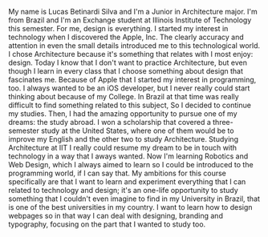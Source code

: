 My name is Lucas Betinardi Silva and I'm a Junior in Architecture major. I'm from Brazil and I'm an Exchange student at Illinois Institute of Technology this semester. For me, design is everything. 
I started my interest in technology when I discovered the Apple, Inc. The clearly accuracy and attention in even the small details introduced me to this technological world. 
I chose Architecture because it's something that relates with I most enjoy: design. Today I know that I don't want to practice Architecture, but even though I learn in every class that I choose something about design that fascinates me. 
Because of Apple that I started my interest in programming, too. I always wanted to be an iOS developer, but I never really could start thinking about because of my College. In Brazil at that time was really difficult to find something related to this subject, So I decided to continue my studies. 
Then, I had the amazing opportunity to pursue one of my dreams: the study abroad. I won a scholarship that covered a three-semester study at the United States, where one of them would be to improve my English and the other two to study Architecture. 
Studying Architecture at IIT I really could resume my dream to be in touch with technology in a way that I aways wanted. Now I'm learning Robotics and Web Design, which I always aimed to learn so I could be introduced to the programming world, if I can say that. 
My ambitions for this course specifically are that I want to learn and experiment everything that I can related to technology and design; it's an one-life opportunity to study something that I couldn't even imagine to find in my University in Brazil, that is one of the best universities in my country. I want to learn how to design webpages so in that way I can deal with designing, branding and typography, focusing on the part that I wanted to study too.